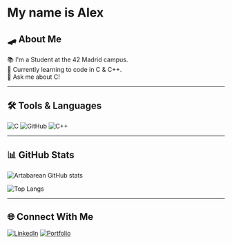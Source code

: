 # My name is Alex

## 🛹 About Me
📚 I'm a Student at the 42 Madrid campus.  
📖 Currently learning to code in C & C++.  
💬 Ask me about C!  

---

## 🛠️ Tools & Languages
![C](https://img.shields.io/badge/-C-00599C?logo=c&logoColor=white)
![GitHub](https://img.shields.io/badge/-GitHub-181717?logo=github)
![C++](https://img.shields.io/badge/-C++-00599C?logo=c%2B%2B&logoColor=white)

---

## 📊 GitHub Stats
![Artabarean GitHub stats](https://github-readme-stats.vercel.app/api?username=YourUsername&show_icons=true&theme=tokyonight)

![Top Langs](https://github-readme-stats.vercel.app/api/top-langs/?username=YourUsername&layout=compact&theme=tokyonight)

---

## 🌐 Connect With Me
[![LinkedIn](https://img.shields.io/badge/-LinkedIn-blue?logo=linkedin&logoColor=white)](https://linkedin.com/in/YourProfile)
[![Portfolio](https://img.shields.io/badge/-Portfolio-black?logo=firefox&logoColor=white)](https://yourwebsite.com)
